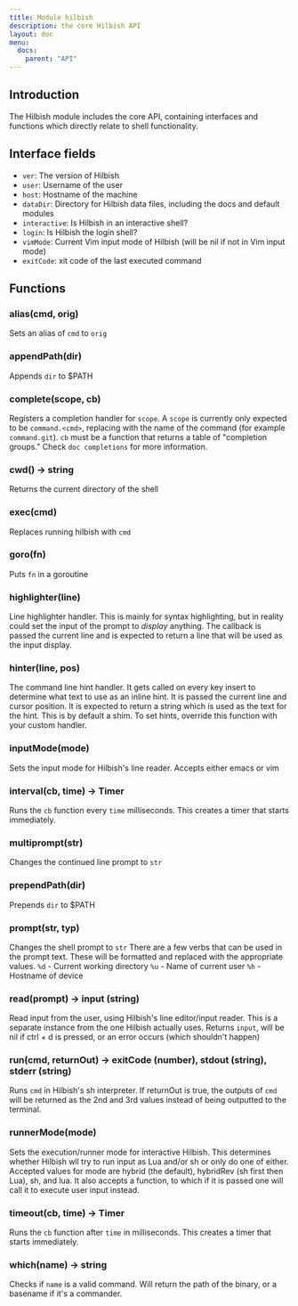 ```yaml
---
title: Module hilbish
description: the core Hilbish API
layout: doc
menu:
  docs:
    parent: "API"
---
```


## Introduction
The Hilbish module includes the core API, containing
interfaces and functions which directly relate to shell functionality.

## Interface fields
- `ver`: The version of Hilbish
- `user`: Username of the user
- `host`: Hostname of the machine
- `dataDir`: Directory for Hilbish data files, including the docs and default modules
- `interactive`: Is Hilbish in an interactive shell?
- `login`: Is Hilbish the login shell?
- `vimMode`: Current Vim input mode of Hilbish (will be nil if not in Vim input mode)
- `exitCode`: xit code of the last executed command

## Functions
### alias(cmd, orig)
Sets an alias of `cmd` to `orig`

### appendPath(dir)
Appends `dir` to $PATH

### complete(scope, cb)
Registers a completion handler for `scope`.
A `scope` is currently only expected to be `command.<cmd>`,
replacing <cmd> with the name of the command (for example `command.git`).
`cb` must be a function that returns a table of "completion groups."
Check `doc completions` for more information.

### cwd() -> string
Returns the current directory of the shell

### exec(cmd)
Replaces running hilbish with `cmd`

### goro(fn)
Puts `fn` in a goroutine

### highlighter(line)
Line highlighter handler. This is mainly for syntax highlighting, but in
reality could set the input of the prompt to *display* anything. The
callback is passed the current line and is expected to return a line that
will be used as the input display.

### hinter(line, pos)
The command line hint handler. It gets called on every key insert to
determine what text to use as an inline hint. It is passed the current
line and cursor position. It is expected to return a string which is used
as the text for the hint. This is by default a shim. To set hints,
override this function with your custom handler.

### inputMode(mode)
Sets the input mode for Hilbish's line reader. Accepts either emacs or vim

### interval(cb, time) -> <a href="/Hilbish/docs/api/hilbish/hilbish.timers/#timer" style="text-decoration: none;">Timer</a>
Runs the `cb` function every `time` milliseconds.
This creates a timer that starts immediately.

### multiprompt(str)
Changes the continued line prompt to `str`

### prependPath(dir)
Prepends `dir` to $PATH

### prompt(str, typ)
Changes the shell prompt to `str`
There are a few verbs that can be used in the prompt text.
These will be formatted and replaced with the appropriate values.
`%d` - Current working directory
`%u` - Name of current user
`%h` - Hostname of device

### read(prompt) -> input (string)
Read input from the user, using Hilbish's line editor/input reader.
This is a separate instance from the one Hilbish actually uses.
Returns `input`, will be nil if ctrl + d is pressed, or an error occurs (which shouldn't happen)

### run(cmd, returnOut) -> exitCode (number), stdout (string), stderr (string)
Runs `cmd` in Hilbish's sh interpreter.
If returnOut is true, the outputs of `cmd` will be returned as the 2nd and
3rd values instead of being outputted to the terminal.

### runnerMode(mode)
Sets the execution/runner mode for interactive Hilbish. This determines whether
Hilbish wll try to run input as Lua and/or sh or only do one of either.
Accepted values for mode are hybrid (the default), hybridRev (sh first then Lua),
sh, and lua. It also accepts a function, to which if it is passed one
will call it to execute user input instead.

### timeout(cb, time) -> <a href="/Hilbish/docs/api/hilbish/hilbish.timers/#timer" style="text-decoration: none;">Timer</a>
Runs the `cb` function after `time` in milliseconds.
This creates a timer that starts immediately.

### which(name) -> string
Checks if `name` is a valid command.
Will return the path of the binary, or a basename if it's a commander.

